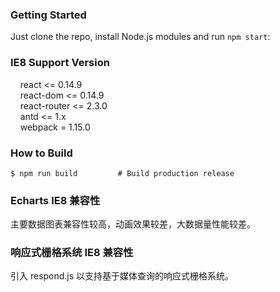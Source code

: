### Getting Started

Just clone the repo, install Node.js modules and run `npm start`:

### IE8 Support Version

&nbsp; &nbsp; react <= 0.14.9<br>
&nbsp; &nbsp; react-dom <= 0.14.9<br>
&nbsp; &nbsp; react-router <= 2.3.0<br>
&nbsp; &nbsp; antd <= 1.x<br>
&nbsp; &nbsp; webpack = 1.15.0

### How to Build

```shell
$ npm run build         # Build production release 
```


### Echarts IE8 兼容性

主要数据图表兼容性较高，动画效果较差，大数据量性能较差。


### 响应式栅格系统 IE8 兼容性

引入 respond.js 以支持基于媒体查询的响应式栅格系统。
